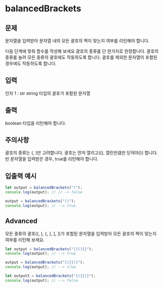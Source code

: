 # balancedBrackets

## 문제

문자열을 입력받아 문자열 내의 모든 괄호의 짝이 맞는지 여부를 리턴해야 합니다.

다음 단계에 맞춰 함수를 작성해 보세요
괄호의 종류를 단 한가지로 한정합니다.
괄호의 종류를 늘려 모든 종류의 괄호에도 작동하도록 합니다.
괄호를 제외한 문자열이 포함된 경우에도 작동하도록 합니다.

## 입력

인자 1 : str
string 타입의 괄호가 포함된 문자열

## 출력

boolean 타입을 리턴해야 합니다.

## 주의사항

괄호의 종류는 (, )만 고려합니다.
괄호는 먼저 열리고((), 열린만큼만 닫혀야()) 합니다.
빈 문자열을 입력받은 경우, true를 리턴해야 합니다.

## 입출력 예시

```js
let output = balancedBrackets("(");
console.log(output); // // -> false

output = balancedBrackets("()");
console.log(output); // --> true
```

## Advanced

모든 종류의 괄호((, ), {, }, [, ])가 포함된 문자열을 입력빋아 모든 괄호의 짝이 맞는지 여부를 리턴해 보세요.

```js
let output = balancedBrackets("[](){}");
console.log(output); // --> true

output = balancedBrackets("[({})]");
console.log(output); // --> true

let output3 = balancedBrackets("[(]{)}");
console.log(output); // --> false
```
